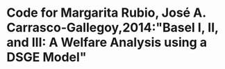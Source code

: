 # Code for Margarita Rubio, José A. Carrasco-Gallegoy,2014:"Basel I, II, and III: A Welfare Analysis using a DSGE Model"
